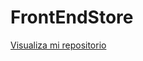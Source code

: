# FrontEndStore

<a href="https://sirlucashad.github.io/FrontEndStore/">Visualiza mi repositorio<a/>

